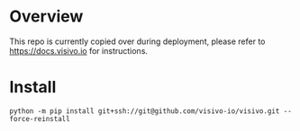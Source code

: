 # Overview

This repo is currently copied over during deployment, please refer to https://docs.visivo.io for instructions.

# Install

```
python -m pip install git+ssh://git@github.com/visivo-io/visivo.git --force-reinstall
```